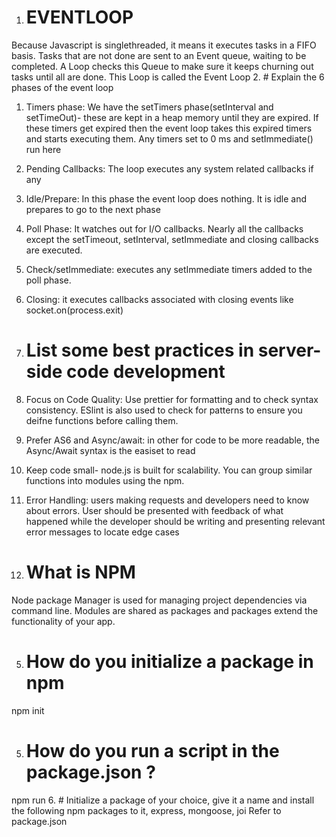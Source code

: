 1. # EVENTLOOP
Because Javascript is singlethreaded, it means it executes tasks in a FIFO basis. Tasks that are not done are sent to an Event queue, waiting to be completed. A Loop checks this Queue to make sure it keeps churning out tasks until all are done. This Loop is called the Event Loop
2. # Explain the 6 phases of the event loop 
1. Timers phase: We have the setTimers phase(setInterval and setTimeOut)- these are kept in a heap memory until they are expired. If these timers get expired then the event loop takes this expired timers and starts executing them. Any timers set to 0 ms and setImmediate() run here
2. Pending Callbacks: The loop executes any system related callbacks if any
3. Idle/Prepare: In this phase the event loop does nothing. It is idle and prepares to go to the next phase
4. Poll Phase: It watches out for I/O callbacks.  Nearly all the callbacks except the setTimeout, setInterval, setImmediate and closing callbacks are executed.
5. Check/setImmediate: executes any setImmediate timers added to the poll phase. 
6. Closing: it executes callbacks associated with closing events like socket.on(process.exit)

3. #  List some best practices in server-side code development 
1. Focus on Code Quality: Use prettier for formatting and to check syntax consistency. ESlint is also used to check for patterns to ensure you deifne functions before calling them. 
2. Prefer AS6 and Async/await: in other for code to be more readable, the Async/Await syntax is the easiset to read 
3. Keep code small- node.js is built for scalability. You can group similar functions into modules using the npm. 
4. Error Handling: users making requests and developers need to know about errors. User should be presented with feedback of what happened while the developer should be writing and presenting relevant error messages to locate edge cases 
4. # What is NPM
Node package Manager is used for managing project dependencies via command line. Modules are shared as packages and packages extend the functionality of your app. 

5. # How do you initialize a package in npm 
npm init

5. # How do you run a script in the package.json ? 
npm run <name of script>
6. # Initialize a package of your choice, give it a name and install the following npm packages to it, express, mongoose, joi
Refer to package.json